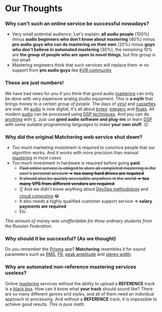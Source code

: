 # Our Thoughts

### Why can't such an online service be successful nowadays?

- Very small potential audience. Let's explain: **all audio people** (100%) minus **audio beginners who don't know about mastering** (40%) minus **pro audio guys who can do mastering on their own** (20%) minus **guys who don't believe in automated mastering** (30%), the remaining 10% are **the group of people who are open to novel things**, but this group is too small
- Mastering engineers think that such services will replace them => no support from **pro audio guys** like [KVR community]

### These are just numbers!

We have bad news for you if you think that good audio [mastering] can only be done with very expensive analog studio equipment. This is **a myth** that brings money to *a certain group of people*. The days of [vinyl] and [cassettes] are over. All [audio] is now digital, it's all about [bytes]: [integers] and [floats]. All modern [audio] can be processed using [DSP techniques][DSP]. And you can do [anything][DSPApps] with [it][DSP]. Just use **good audio software and plug-ins** or learn [DSP] with *some suitable programming languages* to make **your own stuff**. 😉

### Why did the original Matchering web service shut down?

- Too much marketing investment is required to convince people that our algorithm works. And it works with more precision than manual [mastering] *in most cases*
- Too much investment in hardware is required before going **paid**:
  - ~~Paid online service is obliged to store all completed mastering in the user's personal account => **too many hard drives are required**~~
  - ~~It should also be quickly accessible anywhere in the world => **too many VPS from different vendors are required**~~
  - ☝️ And we didn't know anything about [DevOps methodology] and [cloud computing] 😂
  - It also needs a highly qualified customer support service => **salary payments are required**
  - Etc.

*This amount of money was unaffordable for three ordinary students from the Russian Federation.*

### Why should it be successful? (As we thought)

Do you remember the [Prisma] app? **Matchering** resembles it for sound parameters such as [RMS], [FR], [peak amplitude] and [stereo width].

### Why are automated non-reference mastering services useless?

Online [mastering] services without the ability to upload a **REFERENCE** track is a [black box]. How can it know what **your track** should sound like? There are so many different *genres* and *styles*, and all of them need an individual approach to processing. And without a **REFERENCE** track, it is impossible to achieve good results. *This is pure math.*

[mastering]: https://en.wikipedia.org/wiki/Audio_mastering
[DSP]: https://en.wikipedia.org/wiki/Digital_signal_processing
[DSPApps]: https://en.wikipedia.org/wiki/Digital_signal_processing#Applications
[KVR community]: https://www.kvraudio.com/
[black box]: https://en.wikipedia.org/wiki/Black_box
[vinyl]: https://en.wikipedia.org/wiki/Vinyl
[cassettes]: https://en.wikipedia.org/wiki/Compact_Cassette
[audio]: https://en.wikipedia.org/wiki/Digital_audio
[bytes]: https://en.wikipedia.org/wiki/Byte
[integers]: https://en.wikipedia.org/wiki/Integer
[floats]: https://en.wikipedia.org/wiki/Single-precision_floating-point_format
[Matchering]: http://sound.tools
[Prisma]: https://prisma-ai.com/
[RMS]: https://en.wikipedia.org/wiki/Root_mean_square
[FR]: https://en.wikipedia.org/wiki/Frequency_response
[peak amplitude]: https://en.wikipedia.org/wiki/Amplitude
[stereo width]: https://en.wikipedia.org/wiki/Stereo_imaging
[DevOps methodology]: https://en.wikipedia.org/wiki/DevOps
[cloud computing]: https://en.wikipedia.org/wiki/Cloud_computing
